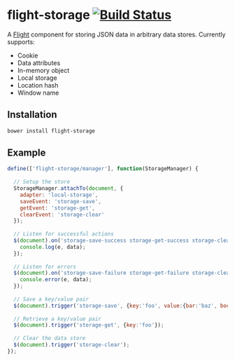 # flight-storage [![Build Status](https://secure.travis-ci.org/cameronhunter/flight-storage.png)](http://travis-ci.org/cameronhunter/flight-storage)

A [Flight](https://github.com/twitter/flight) component for storing JSON data in arbitrary data stores. Currently supports:

* Cookie
* Data attributes
* In-memory object
* Local storage
* Location hash
* Window name

## Installation

````bash
bower install flight-storage
````

## Example

````javascript
define(['flight-storage/manager'], function(StorageManager) {
  
  // Setup the store
  StorageManager.attachTo(document, {
    adapter: 'local-storage',
    saveEvent: 'storage-save',
    getEvent: 'storage-get',
    clearEvent: 'storage-clear'
  });
  
  // Listen for successful actions
  $(document).on('storage-save-success storage-get-success storage-clear-success', function(e, data) {
    console.log(e, data);
  });
  
  // Listen for errors
  $(document).on('storage-save-failure storage-get-failure storage-clear-failure', function(e, data) {
    console.error(e, data);
  });
  
  // Save a key/value pair
  $(document).trigger('storage-save', {key:'foo', value:{bar:'baz', boo:1337}});
  
  // Retrieve a key/value pair
  $(document).trigger('storage-get', {key:'foo'});
  
  // Clear the data store
  $(document).trigger('storage-clear');
});
````